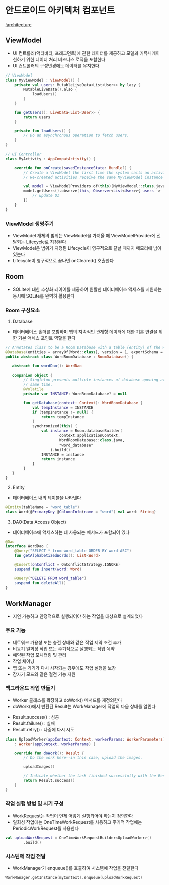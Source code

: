 # 안드로이드 아키텍처 컴포넌트

[!architecture](.image/final-architecture.png)

## ViewModel
 - UI 컨트롤러(액티비티, 프래그먼트)에 관한 데이터를 제공하고 모델과 커뮤니케이션하기 위한 데이터 처리 비즈니스 로직을 포함한다
 - UI 컨트롤러의 구성변경에도 데이터를 유지한다

```kotlin
// ViewModel
class MyViewModel : ViewModel() {
    private val users: MutableLiveData<List<User>> by lazy {
        MutableLiveData().also {
            loadUsers()
        }
    }

    fun getUsers(): LiveData<List<User>> {
        return users
    }

    private fun loadUsers() {
        // Do an asynchronous operation to fetch users.
    }
}

// UI Controller
class MyActivity : AppCompatActivity() {

    override fun onCreate(savedInstanceState: Bundle?) {
        // Create a ViewModel the first time the system calls an activity's onCreate() method.
        // Re-created activities receive the same MyViewModel instance created by the first activity.

        val model = ViewModelProviders.of(this)[MyViewModel::class.java]
        model.getUsers().observe(this, Observer<List<User>>{ users ->
            // update UI
        })
    }
}
```

### ViewModel 생명주기
 - ViewModel 개체의 범위는 ViewModel을 가져올 때 ViewModelProvider에 전달되는 Lifecycle로 지정된다
 - ViewModel은 범위가 지정된 Lifecycle이 영구적으로 끝날 때까지 메모리에 남아있는다
 - Lifecycle이 영구적으로 끝나면 onCleared() 호출한다


## Room
 - SQLite에 대한 추상화 레이어를 제공하여 원활한 데이터베이스 액세스를 지원하는 동시에 SQLite를 완벽히 활용한다

### Room 구성요소
 1. Database
  - 데이터베이스 홀더를 포함하며 앱의 지속적인 관계형 데이터에 대한 기본 연결을 위한 기본 액세스 포인트 역할을 한다

```kotlin
// Annotates class to be a Room Database with a table (entity) of the Word class
@Database(entities = arrayOf(Word::class), version = 1, exportSchema = false)
public abstract class WordRoomDatabase : RoomDatabase() {

   abstract fun wordDao(): WordDao

   companion object {
        // Singleton prevents multiple instances of database opening at the
        // same time.
        @Volatile
        private var INSTANCE: WordRoomDatabase? = null

        fun getDatabase(context: Context): WordRoomDatabase {
            val tempInstance = INSTANCE
            if (tempInstance != null) {
                return tempInstance
            }
            synchronized(this) {
                val instance = Room.databaseBuilder(
                        context.applicationContext,
                        WordRoomDatabase::class.java,
                        "word_database"
                    ).build()
                INSTANCE = instance
                return instance
            }
        }
   }
}
```

 2. Entity
  - 데이터베이스 내의 테이블을 나타낸다

```kotlin
@Entity(tableName = "word_table")
class Word(@PrimaryKey @ColumnInfo(name = "word") val word: String)
```

 3. DAO(Data Access Object)
  - 데이터베이스에 액세스하는 데 사용되는 메서드가 포함되어 있다

```kotlin
@Dao
interface WordDao {
    @Query("SELECT * from word_table ORDER BY word ASC")
    fun getAlphabetizedWords(): List<Word>

    @Insert(onConflict = OnConflictStrategy.IGNORE)
    suspend fun insert(word: Word)

    @Query("DELETE FROM word_table")
    suspend fun deleteAll()
}
```

## WorkManager
 - 지연 가능하고 안정적으로 실행되어야 하는 작업을 대상으로 설계되었다

### 주요 기능
 - 네트워크 가용성 또는 충전 상태와 같은 작업 제약 조건 추가
 - 비동기 일회성 작업 또는 주기적으로 실행되는 작업 예약
 - 예약된 작업 모니터링 및 관리
 - 작업 체이닝
 - 앱 또는 기기가 다시 시작되는 경우에도 작업 실행을 보장
 - 잠자기 모드와 같은 절전 기능 지원

### 백그라운드 작업 만들기
 - Worker 클래스를 확장하고 doWork() 메서드를 재정의한다
 - doWork()에서 반환된 Result는 WorkManager에 작업의 다음 상태를 알린다
  + Result.success() : 성공
  + Result.failure() : 실패
  + Result.retry() : 나중에 다시 시도

```kotlin
class UploadWorker(appContext: Context, workerParams: WorkerParameters)
    : Worker(appContext, workerParams) {

    override fun doWork(): Result {
        // Do the work here--in this case, upload the images.

        uploadImages()

        // Indicate whether the task finished successfully with the Result
        return Result.success()
    }
}
```

### 작업 실행 방법 및 시기 구성
 - WorkRequest는 작업이 언제 어떻게 실행되어야 하는지 정의한다
 - 일회성 작업에는 OneTimeWorkRequest를 사용하고 주기적 작업에는 PeriodicWorkRequest를 사용한다

```kotlin
val uploadWorkRequest = OneTimeWorkRequestBuilder<UploadWorker>()
        .build()
```

### 시스템에 작업 전달
 - WorkManager가 enqueue()를 호출하여 시스템에 작업을 전달한다

```kotlin
WorkManager.getInstance(myContext).enqueue(uploadWorkRequest)
```
